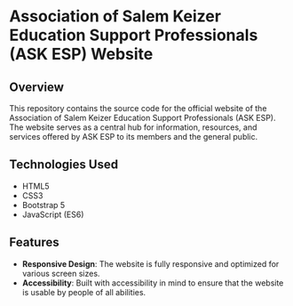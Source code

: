 # Association of Salem Keizer Education Support Professionals (ASK ESP) Website

## Overview

This repository contains the source code for the official website of the Association of Salem Keizer Education Support Professionals (ASK ESP). The website serves as a central hub for information, resources, and services offered by ASK ESP to its members and the general public.

## Technologies Used

- HTML5
- CSS3
- Bootstrap 5
- JavaScript (ES6)

## Features

- **Responsive Design**: The website is fully responsive and optimized for various screen sizes.
- **Accessibility**: Built with accessibility in mind to ensure that the website is usable by people of all abilities.
